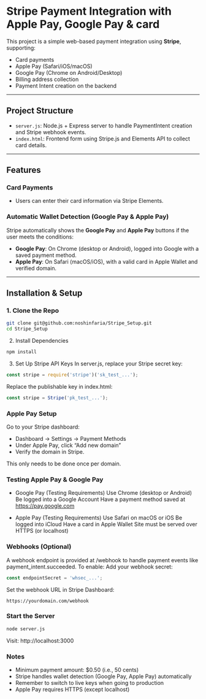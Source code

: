 # Stripe Payment Integration with Apple Pay, Google Pay & card

This project is a simple web-based payment integration using **Stripe**, supporting:

- Card payments
- Apple Pay (Safari/iOS/macOS)
- Google Pay (Chrome on Android/Desktop)
- Billing address collection
- Payment Intent creation on the backend

---

##  Project Structure

- `server.js`: Node.js + Express server to handle PaymentIntent creation and Stripe webhook events.
- `index.html`: Frontend form using Stripe.js and Elements API to collect card details.

---

## Features

### Card Payments
- Users can enter their card information via Stripe Elements.

### Automatic Wallet Detection (Google Pay & Apple Pay)

Stripe automatically shows the **Google Pay** and **Apple Pay** buttons if the user meets the conditions:

- **Google Pay**: On Chrome (desktop or Android), logged into Google with a saved payment method.
- **Apple Pay**: On Safari (macOS/iOS), with a valid card in Apple Wallet and verified domain.

---

## Installation & Setup

### 1. Clone the Repo

```bash
git clone git@github.com:noshinfaria/Stripe_Setup.git
cd Stripe_Setup
```
2. Install Dependencies
```bash
npm install
```
3. Set Up Stripe API Keys
In server.js, replace your Stripe secret key:
```js
const stripe = require('stripe')('sk_test_...');
```
Replace the publishable key in index.html:
```js
const stripe = Stripe('pk_test_...');
```

### Apple Pay Setup
Go to your Stripe dashboard:
- Dashboard → Settings → Payment Methods
- Under Apple Pay, click “Add new domain”
- Verify the domain in Stripe.

This only needs to be done once per domain.

### Testing Apple Pay & Google Pay
- Google Pay (Testing Requirements)
Use Chrome (desktop or Android)
Be logged into a Google Account
Have a payment method saved at https://pay.google.com

- Apple Pay (Testing Requirements)
Use Safari on macOS or iOS
Be logged into iCloud
Have a card in Apple Wallet
Site must be served over HTTPS (or localhost)

### Webhooks (Optional)
A webhook endpoint is provided at /webhook to handle payment events like payment_intent.succeeded.
To enable:
Add your webhook secret:
```js
const endpointSecret = 'whsec_...';
```
Set the webhook URL in Stripe Dashboard:
```arduino
https://yourdomain.com/webhook
```

### Start the Server
```bash
node server.js
```
Visit: http://localhost:3000

### Notes
- Minimum payment amount: $0.50 (i.e., 50 cents)
- Stripe handles wallet detection (Google Pay, Apple Pay) automatically
- Remember to switch to live keys when going to production
- Apple Pay requires HTTPS (except localhost)
